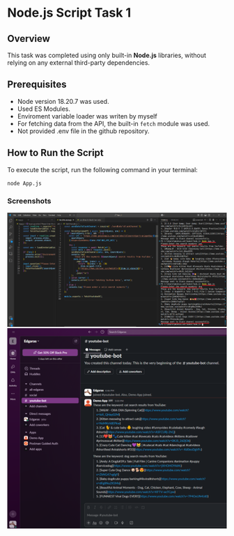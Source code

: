 # Node.js Script Task 1

## Overview

This task was completed using only built-in **Node.js** libraries, without relying on any external third-party dependencies.

## Prerequisites

- Node version 18.20.7 was used.
- Used ES Modules.
- Enviroment variable loader was writen by myself
- For fetching data from the API, the built-in `fetch` module was used.
- Not provided .env file in the github repository.

## How to Run the Script

To execute the script, run the following command in your terminal:

```sh
node App.js
```

### Screenshots

![Executed code](/screenshots/1.png)
![Slack img](/screenshots/2.png)
